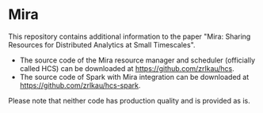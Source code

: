 # Mira
This repository contains additional information to the paper "Mira: Sharing Resources for Distributed Analytics at Small Timescales".

 - The source code of the Mira resource manager and scheduler (officially called HCS) can be downloaded at https://github.com/zrlkau/hcs.
 - The source code of Spark with Mira integration can be downloaded at https://github.com/zrlkau/hcs-spark.
 
 Please note that neither code has production quality and is provided as is.
